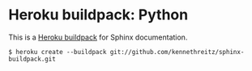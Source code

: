 Heroku buildpack: Python
========================

This is a [Heroku buildpack](http://devcenter.heroku.com/articles/buildpacks) for Sphinx documentation.

    $ heroku create --buildpack git://github.com/kennethreitz/sphinx-buildpack.git
